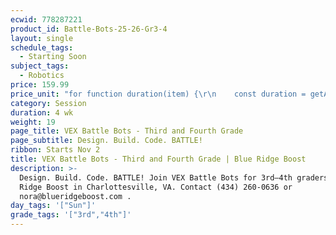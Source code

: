 ```yaml
---
ecwid: 778287221
product_id: Battle-Bots-25-26-Gr3-4
layout: single
schedule_tags:
  - Starting Soon
subject_tags:
  - Robotics
price: 159.99
price_unit: "for function duration(item) {\r\n    const duration = getAttributeValue(item, 'Duration (in weeks)');\r\n    if (item.categoryIds.includes(SESSIONS_ID)) {\r\n       return `${duration} wk`;\r\n    } else if (item.categoryIds.includes(SUBSCRIPTIONS_ID)) {\r\n        if (duration === undefined) {\r\n            return \"Flexible\";\r\n        } else if (duration <= 12) {\r\n            return \"2-3 mo\";\r\n        } else if (duration <= 24) {\r\n            return \"4-6 mo\";\r\n        } else {\r\n            return \"6+ mo\";\r\n        }\r\n    } else if (item.categoryIds.includes(SINGLE_ID)) {\r\n        return \"1 wk\";\r\n    }\r\n} sessions"
category: Session
duration: 4 wk
weight: 19
page_title: VEX Battle Bots - Third and Fourth Grade
page_subtitle: Design. Build. Code. BATTLE!
ribbon: Starts Nov 2
title: VEX Battle Bots - Third and Fourth Grade | Blue Ridge Boost
description: >-
  Design. Build. Code. BATTLE! Join VEX Battle Bots for 3rd–4th graders at Blue
  Ridge Boost in Charlottesville, VA. Contact (434) 260-0636 or
  nora@blueridgeboost.com .
day_tags: '["Sun"]'
grade_tags: '["3rd","4th"]'
---
```



